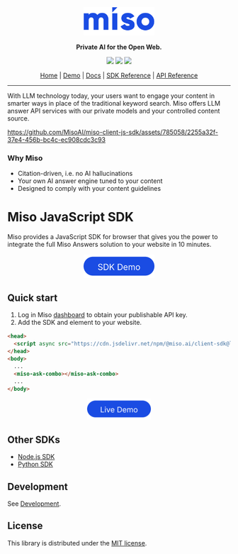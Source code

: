 <div align="center">
  <div>
    <a href="https://miso.ai" target="_blank">
      <img src=".github/img/logo.svg" width="160px">
    </a>
  </div>
  <p>
    <strong>Private AI for the Open Web.</strong>
  </p>
  <p>
    <a href="https://www.npmjs.com/package/@miso.ai/client-sdk" target="_blank"><img src="https://img.shields.io/npm/v/@miso.ai/client-sdk"></a>
    <a href="https://www.npmjs.com/package/@miso.ai/client-sdk" target="_blank"><img src="https://img.shields.io/bundlephobia/minzip/@miso.ai/client-sdk"></a>
    <a href="/LICENSE" target="_blank"><img src="https://img.shields.io/npm/l/@miso.ai/client-sdk"></a>
  </p>
  <a href="https://miso.ai/" target="_blank">Home</a> | <a href="https://answers.miso.ai/" target="_blank">Demo</a> | <a href="https://docs.miso.ai/" target="_blank">Docs</a> | <a href="https://misoai.github.io/miso-client-js-sdk/answers" target="_blank">SDK Reference</a> | <a href="https://api.askmiso.com/" target="_blank">API Reference</a>
</div>

----

With LLM technology today, your users want to engage your content in smarter ways in place of the traditional keyword search. Miso offers LLM answer API services with our private models and your controlled content source.

https://github.com/MisoAI/miso-client-js-sdk/assets/785058/2255a32f-37e4-456b-bc4c-ec908cdc3c93

### Why Miso

- Citation-driven, i.e. no AI hallucinations
- Your own AI answer engine tuned to your content
- Designed to comply with your content guidelines

# Miso JavaScript SDK

Miso provides a JavaScript SDK for browser that gives you the power to integrate the full Miso Answers solution to your website in 10 minutes.

<div align="center">
  <a href="https://misoai.github.io/miso-client-js-sdk/demo/latest/answers/ask/" target="_blank">
    <img src=".github/img/demo.svg" width="160px">
  </a>
</div>

## Quick start

1. Log in Miso [dashboard](https://dojo.askmiso.com/) to obtain your publishable API key.
2. Add the SDK and element to your website.

```html
<head>
  <script async src="https://cdn.jsdelivr.net/npm/@miso.ai/client-sdk@latest/dist/umd/miso.min.js?api_key={{api_key}}"></script>
</head>
<body>
  ...
  <miso-ask-combo></miso-ask-combo>
  ...
</body>
```

<div align="center">
  <a href="https://stackblitz.com/github/MisoAI/miso-sdk-docs/tree/main/examples/client/1.9/answers/ask/standard/basic" target="_blank">
    <img src=".github/img/live-demo.svg" height="48px">
  </a>
</div>

## Other SDKs
* [Node.js SDK](https://misoai.github.io/miso-server-js-sdk/sdk/)
* [Python SDK](https://misoai.github.io/miso-python-sdk/)

## Development
See [Development](./development.md).

## License
This library is distributed under the [MIT license](https://github.com/askmiso/miso-client-js-sdk/blob/main/LICENSE).
